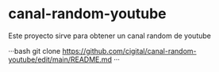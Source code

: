 # canal-random-youtube
Este proyecto sirve para obtener un canal random de youtube

···bash
git clone https://github.com/cigital/canal-random-youtube/edit/main/README.md
···
